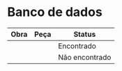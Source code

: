 # Banco de dados
| Obra | Peça | Status |
| ---- | ---- | ------ |
|      |      | Encontrado |
|      |      | Não encontrado |